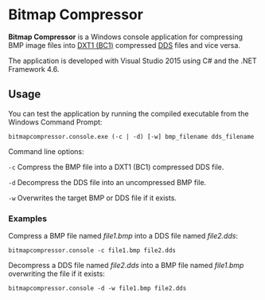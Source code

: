 # Bitmap Compressor
**Bitmap Compressor** is a Windows console application for compressing BMP image files into [DXT1 (BC1)](http://msdn.microsoft.com/en-us/library/bb694531(v=VS.85).aspx) compressed [DDS](http://msdn.microsoft.com/en-us/library/bb943990(v=VS.85).aspx) files and vice versa.

The application is developed with Visual Studio 2015 using C# and the .NET Framework 4.6.

## Usage
You can test the application by running the compiled executable from the Windows Command Prompt:

    bitmapcompressor.console.exe (-c | -d) [-w] bmp_filename dds_filename

Command line options:
  
`-c` Compress the BMP file into a DXT1 (BC1) compressed DDS file.

`-d` Decompress the DDS file into an uncompressed BMP file.

`-w` Overwrites the target BMP or DDS file if it exists.

### Examples
Compress a BMP file named *file1.bmp* into a DDS file named *file2.dds*:

    bitmapcompressor.console -c file1.bmp file2.dds

Decompress a DDS file named *file2.dds* into a BMP file named *file1.bmp* overwriting the file if it exists:

    bitmapcompressor.console -d -w file1.bmp file2.dds
